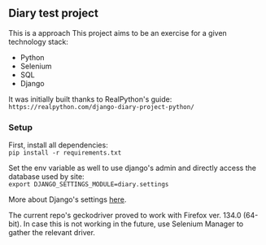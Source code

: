 ## Diary test project

This is a approach 
This project aims to be an exercise for a given technology stack:
- Python
- Selenium
- SQL
- Django



It was initially built thanks to RealPython's guide:\
`https://realpython.com/django-diary-project-python/`

### Setup

First, install all dependencies:\
`pip install -r requirements.txt`

Set the env variable as well to use django's admin and directly access the database used by site:\
`export DJANGO_SETTINGS_MODULE=diary.settings`

More about Django's settings [here](https://docs.djangoproject.com/en/5.1/topics/settings/#the-django-admin-utility).

The current repo's geckodriver proved to work with Firefox ver. 134.0 (64-bit). In case this is not working in the future, use Selenium Manager to gather the relevant driver.